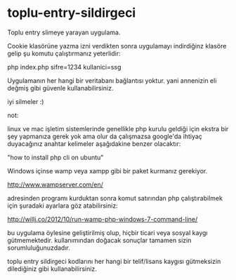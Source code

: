 # toplu-entry-sildirgeci
Toplu entry slimeye yarayan uygulama.

Cookie klasörüne yazma izni verdikten sonra uygulamayı indirdiğinz klasöre gelip şu komutu çalıştırmanız yeterlidir:

php index.php sifre=1234 kullanici=ssg

Uygulamanın her hangi bir veritabanı bağlantısı yoktur. yani annenizin eli değmiş gibi güvenle kullanabilirsiniz.

iyi silmeler :)

not:

linux ve mac işletim sistemlerinde genellikle php kurulu geldiği için ekstra bir şey yapmanıza gerek yok ama olur da çalışmazsa google'da ihtiyaç duyacağınız anahtar kelimeler aşağıdakine benzer olacaktır:

"how to install php cli on ubuntu"

Windows içinse wamp veya xampp gibi bir paket kurmanız gerekiyor.

http://www.wampserver.com/en/

adresinden programı kurduktan sonra komut satırından php çalıştırabilmek için şuradaki ayarlara göz atabilirsiniz: 

http://willj.co/2012/10/run-wamp-php-windows-7-command-line/

bu uygulama öylesine geliştirilmiş olup, hiçbir ticari veya sosyal kaygı gütmemektedir. kullanımından doğacak sonuçlar tamamen sizin sorumluluğunuzdadır.

toplu entry sildirgeci kodlarını her hangi bir telif/lisans kaygısı gütmeksizin dilediğiniz gibi kullanabilirsiniz. 
